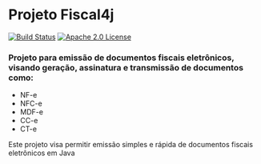 # Projeto Fiscal4j #

[![Build Status](https://travis-ci.org/BLACKFISHLABS/fiscal4j.svg?branch=master)](https://travis-ci.org/BLACKFISHLABS/fiscal4j)
[![Apache 2.0 License](https://img.shields.io/badge/license-apache%202.0-green.svg) ](https://github.com/BLACKFISHLABS/fiscal4j/blob/master/LICENSE)

### Projeto para emissão de documentos fiscais eletrônicos, visando geração, assinatura e transmissão de documentos como: ###

* NF-e
* NFC-e
* MDF-e
* CC-e
* CT-e

Este projeto visa permitir emissão simples e rápida de documentos fiscais eletrônicos em Java
